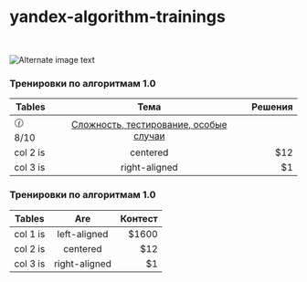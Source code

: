 # yandex-algorithm-trainings
<br />

![Alternate image text](https://repository-images.githubusercontent.com/375132697/9ddf9280-d471-11eb-8406-e37cfa0d3624)

### Тренировки по алгоритмам 1.0

| Tables    |     Тема      | Решения |
|-----------|:-------------:|--------:|
| :clock130: 8/10 | [Сложность, тестирование, особые случаи](https://contest.yandex.ru/contest/27393/enter/)  |         |
| col 2 is  |   centered    |     $12 |
| col 3 is  | right-aligned |      $1 |


### Тренировки по алгоритмам 1.0

| Tables   |      Are      | Контест |
|----------|:-------------:|--------:|
| col 1 is |  left-aligned |   $1600 |
| col 2 is |    centered   |     $12 |
| col 3 is | right-aligned |      $1 |